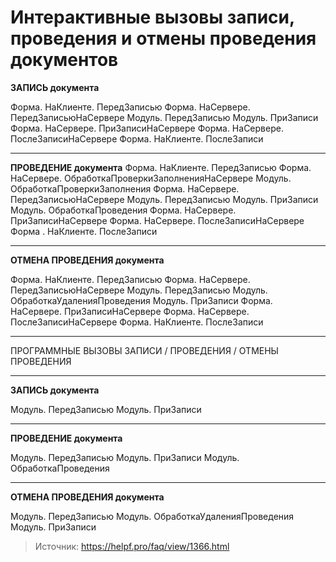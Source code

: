 # Интерактивные вызовы записи, проведения и отмены проведения документов

 

**ЗАПИСЬ документа**

Форма. НаКлиенте. ПередЗаписью
Форма. НаСервере. ПередЗаписьюНаСервере
Модуль. ПередЗаписью
Модуль. ПриЗаписи
Форма. НаСервере. ПриЗаписиНаСервере
Форма. НаСервере. ПослеЗаписиНаСервере
Форма. НаКлиенте. ПослеЗаписи

------

**ПРОВЕДЕНИЕ документа**
Форма. НаКлиенте. ПередЗаписью
Форма. НаСервере. ОбработкаПроверкиЗаполненияНаСервере
Модуль. ОбработкаПроверкиЗаполнения
Форма. НаСервере. ПередЗаписьюНаСервере
Модуль. ПередЗаписью
Модуль. ПриЗаписи
Модуль. ОбработкаПроведения
Форма. НаСервере. ПриЗаписиНаСервере
Форма. НаСервере. ПослеЗаписиНаСервере
Форма . НаКлиенте. ПослеЗаписи

------

**ОТМЕНА ПРОВЕДЕНИЯ документа**

Форма. НаКлиенте. ПередЗаписью
Форма. НаСервере. ПередЗаписьюНаСервере
Модуль. ПередЗаписью
Модуль. ОбработкаУдаленияПроведения
Модуль. ПриЗаписи
Форма. НаСервере. ПриЗаписиНаСервере
Форма. НаСервере. ПослеЗаписиНаСервере
Форма. НаКлиенте. ПослеЗаписи

------

ПРОГРАММНЫЕ ВЫЗОВЫ ЗАПИСИ / ПРОВЕДЕНИЯ / ОТМЕНЫ ПРОВЕДЕНИЯ

------

**ЗАПИСЬ документа**

Модуль. ПередЗаписью
Модуль. ПриЗаписи

------

**ПРОВЕДЕНИЕ документа**

Модуль. ПередЗаписью
Модуль. ПриЗаписи
Модуль. ОбработкаПроведения

------

**ОТМЕНА ПРОВЕДЕНИЯ документа**

Модуль. ПередЗаписью
Модуль. ОбработкаУдаленияПроведения
Модуль. ПриЗаписи

 

> Источник: <https://helpf.pro/faq/view/1366.html>